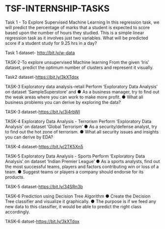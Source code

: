 # TSF-INTERNSHIP-TASKS
Task 1 - To Explore Supervised Machine Learning 
In this regression task, we will predict the percentage of marks that a student is expected to score based upon the number of hours they studied. This is a simple linear regression task as it involves just two variables. What will be predicted score if a student study for 9.25 hrs in a day?

Task 1 dataset- http://bit.ly/w-data

TASK-2-To explore unsupervised Machine learning
From the given ‘Iris’ dataset, predict the optimum number of clusters and
represent it visually.

Task2 dataset-https://bit.ly/3kXTdox

TASK-3 Exploratory data analysis-retail
Perform ‘Exploratory Data Analysis’ on dataset ‘SampleSuperstore’ and 
● As a business manager, try to find out the weak areas where you can work to
make more profit.
● What all business problems you can derive by exploring the data?

TASK-3 dataset-https://bit.ly/3i4rbWl

TASK-4  Exploratory Data Analysis - Terrorism
Perform ‘Exploratory Data Analysis’ on dataset ‘Global Terrorism’ 
● As a security/defense analyst, try to find out the hot zone of terrorism. 
● What all security issues and insights you can derive by EDA?

TASK-4 dataset-https://bit.ly/2TK5Xn5

TASK-5 Exploratory Data Analysis - Sports
Perform ‘Exploratory Data Analysis’ on dataset ‘Indian Premier League’ 
● As a sports analysts, find out the most successful teams, players and factors contributing win or loss of a team. 
● Suggest teams or players a company should endorse for its products.

TASK-5 dataset-https://bit.ly/34SRn3b

TASK-6 Prediction using Decision Tree Algorithm
● Create the Decision Tree classifier and visualize it graphically.
● The purpose is if we feed any new data to this classifier, it would be able to
predict the right class accordingly.

TASK-6 datset-https://bit.ly/3kXTdox
